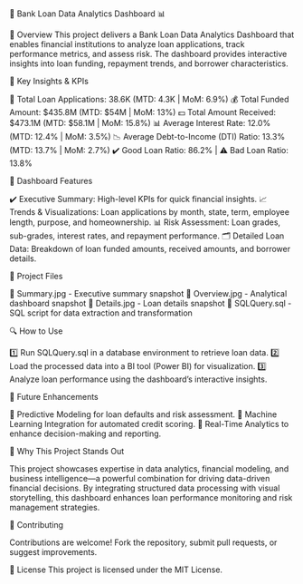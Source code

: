 🚀 Bank Loan Data Analytics Dashboard 📊

📌 Overview
This project delivers a Bank Loan Data Analytics Dashboard that enables financial institutions to analyze loan applications, track performance metrics, and assess risk. The dashboard provides interactive insights into loan funding, repayment trends, and borrower characteristics.

🔑 Key Insights & KPIs

📌 Total Loan Applications: 38.6K (MTD: 4.3K | MoM: 6.9%)
💰 Total Funded Amount: $435.8M (MTD: $54M | MoM: 13%)
💵 Total Amount Received: $473.1M (MTD: $58.1M | MoM: 15.8%)
📊 Average Interest Rate: 12.0% (MTD: 12.4% | MoM: 3.5%)
📉 Average Debt-to-Income (DTI) Ratio: 13.3% (MTD: 13.7% | MoM: 2.7%)
✔️ Good Loan Ratio: 86.2% | ⚠️ Bad Loan Ratio: 13.8%

🏦 Dashboard Features

✔️ Executive Summary: High-level KPIs for quick financial insights.
📈 Trends & Visualizations: Loan applications by month, state, term, employee length, purpose, and homeownership.
📊 Risk Assessment: Loan grades, sub-grades, interest rates, and repayment performance.
🗂️ Detailed Loan Data: Breakdown of loan funded amounts, received amounts, and borrower details.

📂 Project Files

📌 Summary.jpg - Executive summary snapshot
📌 Overview.jpg - Analytical dashboard snapshot
📌 Details.jpg - Loan details snapshot
📌 SQLQuery.sql - SQL script for data extraction and transformation

🔍 How to Use

1️⃣ Run SQLQuery.sql in a database environment to retrieve loan data.
2️⃣ Load the processed data into a BI tool (Power BI) for visualization.
3️⃣ Analyze loan performance using the dashboard’s interactive insights.

🚀 Future Enhancements

🔹 Predictive Modeling for loan defaults and risk assessment.
🔹 Machine Learning Integration for automated credit scoring.
🔹 Real-Time Analytics to enhance decision-making and reporting.

🎯 Why This Project Stands Out

This project showcases expertise in data analytics, financial modeling, and business intelligence—a powerful combination for driving data-driven financial decisions. By integrating structured data processing with visual storytelling, this dashboard enhances loan performance monitoring and risk management strategies.

🤝 Contributing

Contributions are welcome! Fork the repository, submit pull requests, or suggest improvements.

📜 License
This project is licensed under the MIT License.

